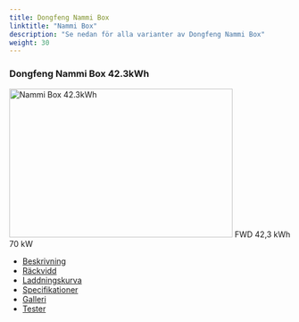 ```yaml
---
title: Dongfeng Nammi Box
linktitle: "Nammi Box"
description: "Se nedan för alla varianter av Dongfeng Nammi Box"
weight: 30
---
```

<!-- markdownlint-disable MD033 -->
<!-- markdownlint-disable MD010 -->
<div class="container p-3 mb-4 bg-body-tertiary rounded border">
<h3>Dongfeng Nammi Box 42.3kWh</h3>
	<div class="row">
		<div class="col col-12 col-md-6">
			<a href="nammi_box_42.3kwh/"><img src="https://media.evkx.net/multimedia/models/dongfeng/nammi_box/nammi_box_42.3kwh/main_1_xst.jpg" class="img-fluid" width="400px" height="266px" alt="Nammi Box 42.3kWh" ></a>
<i class="bi bi-record2-fill"></i> FWD <i class="bi bi-battery-full"></i> 42,3 kWh <i class="bi bi-ev-station"></i> 70 kW 
		</div>
		<div class="col col-12 col-md-6">
			<ul class="list-group list-group-flush">
				<li class="list-group-item list-group-item-action"><a href="nammi_box_42.3kwh/" class="text-decoration-none text-black"><i class="bi-car-front"></i> Beskrivning</a></li>
				<li class="list-group-item list-group-item-action"><a href="nammi_box_42.3kwh/rangeandconsumption/" class="text-decoration-none text-black" ><i class="bi-file-earmark-bar-graph"></i> Räckvidd</a></li>
				<li class="list-group-item list-group-item-action"><a href="nammi_box_42.3kwh/chargingcurve/" class="text-decoration-none text-black" ><i class="bi-battery-charging"></i> Laddningskurva</a></li>
				<li class="list-group-item list-group-item-action"><a href="nammi_box_42.3kwh/specifications/" class="text-decoration-none text-black" ><i class="bi-layout-text-sidebar-reverse"></i> Specifikationer</a></li>
				<li class="list-group-item list-group-item-action"><a href="nammi_box_42.3kwh/gallery/" class="text-decoration-none text-black" ><i class="bi-images"></i> Galleri</a></li>
				<li class="list-group-item list-group-item-action"><a href="nammi_box_42.3kwh/reviews/" class="text-decoration-none text-black" ><i class="bi-person-video2"></i> Tester</a></li>
			</ul>
		</div>
	</div>
</div>
